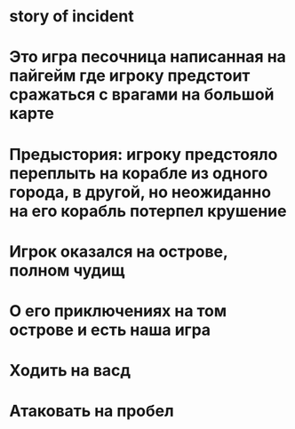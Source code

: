 # story of incident
# Это игра песочница написанная на пайгейм где игроку предстоит сражаться с врагами на большой карте
# Предыстория: игроку предстояло переплыть на корабле из одного города, в другой, но неожиданно на его корабль потерпел крушение
# Игрок оказался на острове, полном чудищ
# О его приключениях на том острове и есть наша игра
# Ходить на васд
# Атаковать на пробел

